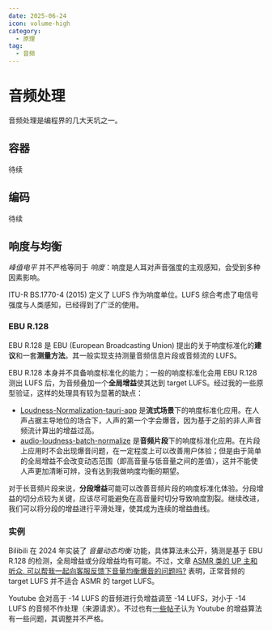 ```yaml
---
date: 2025-06-24
icon: volume-high
category:
  - 原理
tag:
  - 音频
---
```


# 音频处理

音频处理是编程界的几大天坑之一。

## 容器

待续

## 编码

待续

## 响度与均衡

_峰值电平_ 并不严格等同于 _响度_：响度是人耳对声音强度的主观感知，会受到多种因素影响。

ITU-R BS.1770-4 (2015) 定义了 LUFS 作为响度单位。LUFS 综合考虑了电信号强度与人类感知，已经得到了广泛的使用。

### EBU R.128

EBU R.128 是 EBU (European Broadcasting Union) 提出的关于响度标准化的**建议**和一套**测量方法**。其一般实现支持测量音频信息片段或音频流的 LUFS。

EBU R.128 本身并不具备响度标准化的能力；一般的响度标准化会用 EBU R.128 测出 LUFS 后，为音频叠加一个**全局增益**使其达到 target LUFS。经过我的一些原型验证，这样的处理具有较为显著的缺点：

- [Loudness-Normalization-tauri-app](https://github.com/lxl66566/Loudness-Normalization-tauri-app) 是**流式场景**下的响度标准化应用。在人声占据主导地位的场合下，人声的第一个字会爆音，因为基于之前的非人声音频流计算出的增益过高。
- [audio-loudness-batch-normalize](https://github.com/lxl66566/audio-loudness-batch-normalize) 是**音频片段**下的响度标准化应用。在片段上应用时不会出现爆音问题，在一定程度上可以改善用户体验；但是由于简单的全局增益不会改变动态范围（即高音量与低音量之间的差值），这并不能使人声更加清晰可辨，没有达到我做响度均衡的期望。

对于长音频片段来说，**分段增益**可能可以改善音频片段的响度标准化体验。分段增益的切分点较为关键，应该尽可能避免在高音量时切分导致响度割裂。继续改进，我们可以将分段的增益进行平滑处理，使其成为连续的增益曲线。

### 实例

Bilibili 在 2024 年实装了 _音量动态均衡_ 功能，具体算法未公开，猜测是基于 EBU R.128 的检测，全局增益或分段增益均有可能。不过，文章 [ASMR 类的 UP 主和听众, 可以帮我一起向客服反馈下音量均衡爆音的问题吗?](https://www.bilibili.com/opus/951243597171130370) 表明，正常音频的 target LUFS 并不适合 ASMR 的 target LUFS。

Youtube 会对高于 -14 LUFS 的音频进行负增益调至 -14 LUFS，对小于 -14 LUFS 的音频不作处理（来源请求）。不过也有[一些帖子](https://gearspace.com/board/mastering-forum/1374443-chasing-after-12-lufs-youtube.html)认为 Youtube 的增益算法有一些问题，其调整并不严格。
